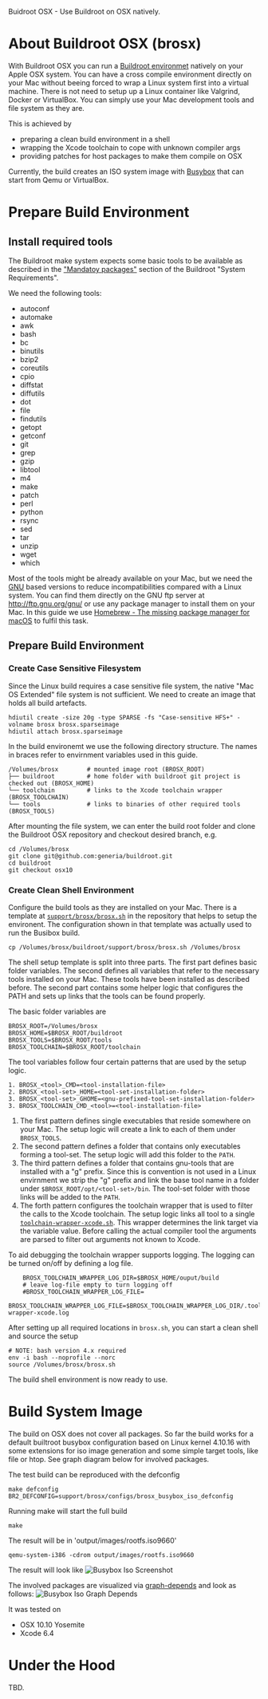 Buidroot OSX - Use Buildroot on OSX natively.  

# About Buildroot OSX (brosx)

With Buildroot OSX you can run a [Buildroot environmet](https://buildroot.org/) natively on your Apple OSX system.
You can have a cross compile environment directly on your Mac without beeing forced to wrap a Linux system first into a virtual machine.
There is not need to setup up a Linux container like Valgrind, Docker or VirtualBox. You can simply use your Mac development tools and file system as they are.

 This is achieved by 
 - preparing a clean build environment in a shell
 - wrapping the Xcode toolchain to cope with unknown compiler args
 - providing patches for host packages to make them compile on OSX
  
 Currently, the build creates an ISO system image with [Busybox](https://www.busybox.net) that can start from Qemu or VirtualBox.
   
 
# Prepare Build Environment

## Install required tools

The Buildroot make system expects some basic tools to be available as described in the ["Mandatoy packages"](https://buildroot.org/downloads/manual/manual.html#requirement-mandatory) section of the Buildroot "System Requirements". 

We need the following tools:
- autoconf
- automake
- awk
- bash
- bc
- binutils
- bzip2
- coreutils
- cpio
- diffstat
- diffutils
- dot
- file
- findutils
- getopt
- getconf
- git
- grep
- gzip
- libtool
- m4
- make
- patch
- perl
- python
- rsync
- sed
- tar
- unzip
- wget
- which

Most of the tools might be already available on your Mac, but we need the [GNU](https://www.gnu.org/software/software.en.html) based versions to reduce incompatibilities compared with a Linux system.
You can find them directly on the GNU ftp server at http://ftp.gnu.org/gnu/ or use any package manager to install them on your Mac.
In this guide we use [Homebrew - The missing package manager for macOS](https://brew.sh/) to fulfil this task.

## Prepare Build Environment

### Create Case Sensitive Filesystem

Since the Linux build requires a case sensitive file system, the native "Mac OS Extended" file system is not sufficient. We need to create an image that holds all build artefacts.

	hdiutil create -size 20g -type SPARSE -fs "Case-sensitive HFS+" -volname brosx brosx.sparseimage
	hdiutil attach brosx.sparseimage
	
In the build environemt we use the following directory structure. The names in braces refer to envirnment variables used in this guide.
	
	/Volumes/brosx        # mounted image root (BROSX_ROOT)
	├── buildroot         # home folder with buildroot git project is checked out (BROSX_HOME)
	└── toolchain         # links to the Xcode toolchain wrapper (BROSX_TOOLCHAIN)
	└── tools             # links to binaries of other required tools (BROSX_TOOLS)

After mounting the file system, we can enter the build root folder and clone the Buildroot OSX repository and checkout desired branch, e.g.
	
	cd /Volumes/brosx
	git clone git@github.com:generia/buildroot.git
	cd buildroot
	git checkout osx10
	

### Create Clean Shell Environment

Configure the build tools as they are installed on your Mac. There is a template at [`support/brosx/brosx.sh`](https://github.com/generia/buildroot/blob/osx10/support/brosx/brosx.sh) in the repository that helps to setup the environent. 
The configuration shown in that template was actually used to run the Busibox build.

	cp /Volumes/brosx/buildroot/support/brosx/brosx.sh /Volumes/brosx

The shell setup template is split into three parts. The first part defines basic folder variables. The second defines all variables that refer to the necessary tools installed on your Mac. 
These tools have been installed as described before. The second part contains some helper logic that configures the PATH and sets up links that the tools can be found properly.

The basic folder variables are
	
	BROSX_ROOT=/Volumes/brosx
	BROSX_HOME=$BROSX_ROOT/buildroot
	BROSX_TOOLS=$BROSX_ROOT/tools
	BROSX_TOOLCHAIN=$BROSX_ROOT/toolchain

The tool variables follow four certain patterns that are used by the setup logic.

	1. BROSX_<tool>_CMD=<tool-installation-file>
	2. BROSX_<tool-set>_HOME=<tool-set-installation-folder> 
	3. BROSX_<tool-set>_GHOME=<gnu-prefixed-tool-set-installation-folder> 
	3. BROSX_TOOLCHAIN_CMD_<tool>=<tool-installation-file> 

1. The first pattern defines single executables that reside somewhere on your Mac. The setup logic will create a link to each of them under `BROSX_TOOLS`.
2. The second pattern defines a folder that contains only executables forming a tool-set. The setup logic will add this folder to the `PATH`.
3. The third pattern defines a folder that contains gnu-tools that are installed with a "g" prefix. Since this is convention is not used in a Linux envirnment we strip the "g" prefix and link the base tool name in a folder under `$BROSX_ROOT/opt/<tool-set>/bin`. The tool-set folder with those links will be added to the `PATH`.   
4. The forth pattern configures the toolchain wrapper that is used to filter the calls to the Xcode toolchain. The setup logic links all tool to a single [`toolchain-wrapper-xcode.sh`](https://github.com/generia/buildroot/blob/osx10/support/brosx/toolchain-wrapper-xcode.sh). 
This wrapper determines the link target via the variable value. Before calling the actual compiler tool the arguments are parsed to filter out arguments not known to Xcode.

To aid debugging the toolchain wrapper supports logging. The logging can be turned on/off by defining a log file.

```
	BROSX_TOOLCHAIN_WRAPPER_LOG_DIR=$BROSX_HOME/ouput/build
	# leave log-file empty to turn logging off
	#BROSX_TOOLCHAIN_WRAPPER_LOG_FILE=
	BROSX_TOOLCHAIN_WRAPPER_LOG_FILE=$BROSX_TOOLCHAIN_WRAPPER_LOG_DIR/.toolchain-wrapper-xcode.log
```
 

After setting up all required locations in `brosx.sh`, you can start a clean shell and source the setup

	# NOTE: bash version 4.x required
	env -i bash --noprofile --norc 
	source /Volumes/brosx/brosx.sh

The build shell environment is now ready to use.


# Build System Image

The build on OSX does not cover all packages. So far the build works for a default builtroot busybox configuration based on Linux kernel 4.10.16 with some extensions for iso image generation and some simple target tools, like file or htop. See graph diagram below for involved packages.

The test build can be reproduced with the defconfig

	make defconfig BR2_DEFCONFIG=support/brosx/configs/brosx_busybox_iso_defconfig
	 
Running make will start the full build
 
	make
	
The result will be in 'output/images/rootfs.iso9660'

	qemu-system-i386 -cdrom output/images/rootfs.iso9660
	
The result will look like
	 ![Busybox Iso Screenshot](support/brosx/configs/brosx_busybox_iso_defconfig-screenshot.png)

The involved packages are visualized via [graph-depends](https://buildroot.org/downloads/manual/manual.html#_graphing_the_dependencies_between_packages) and look as follows:
	 ![Busybox Iso Graph Depends](support/brosx/configs/brosx_busybox_iso_defconfig-graph-depends.png)
	
It was tested on
- OSX 10.10 Yosemite
- Xcode 6.4

# Under the Hood

TBD.
